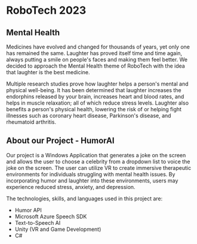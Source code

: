 # RoboTech 2023
## Mental Health
Medicines have evolved and changed for thousands of years, yet only one has remained the same. Laughter has proved itself time and time again, always putting a smile on
people's faces and making them feel better. We decided to approach the Mental Health theme of RoboTech with the idea that laughter is the best medicine. 

Multiple research studies prove how laughter helps a person's mental and physical well-being. It has been determined that laughter increases the endorphins released by
your brain, increases heart and blood rates, and helps in muscle relaxation; all of which reduce stress levels. Laughter also benefits a person's physical health,
lowering the risk of or helping fight illnesses such as coronary heart disease, Parkinson's disease, and rheumatoid arthritis.


## About our Project - HumorAI
Our project is a Windows Application that generates a joke on the screen and allows the user to choose a celebrity from a dropdown list to voice the joke on the screen.
The user can utilize VR to create immersive therapeutic environments for individuals struggling with mental health issues. By incorporating humor and laughter into these
environments, users may experience reduced stress, anxiety, and depression. 

The technologies, skills, and languages used in this project are:
- Humor API
- Microsoft Azure Speech SDK
- Text-to-Speech AI
- Unity (VR and Game Development)
- C#
  
